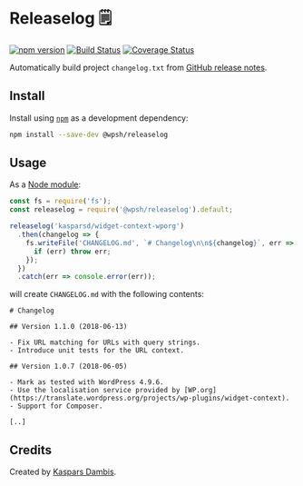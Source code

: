 # Releaselog 🗒️

[![npm version](https://img.shields.io/npm/v/@wpsh/releaselog.svg)](https://www.npmjs.com/package/@wpsh/releaselog)
[![Build Status](https://travis-ci.com/wpsh/releaselog.svg?branch=master)](https://travis-ci.com/wpsh/releaselog)
[![Coverage Status](https://coveralls.io/repos/github/wpsh/releaselog/badge.svg?branch=master)](https://coveralls.io/github/wpsh/releaselog?branch=master)

Automatically build project `changelog.txt` from [GitHub release notes](https://help.github.com/en/articles/creating-releases).


## Install

Install using [`npm`](https://www.npmjs.com) as a development dependency:

```bash
npm install --save-dev @wpsh/releaselog
```


## Usage

As a [Node module](https://nodejs.org/api/modules.html):

```js
const fs = require('fs');
const releaselog = require('@wpsh/releaselog').default;

releaselog('kasparsd/widget-context-wporg') 
  .then(changelog => {
    fs.writeFile('CHANGELOG.md', `# Changelog\n\n${changelog}`, err => {
      if (err) throw err;
    });
  })
  .catch(err => console.error(err));
```

will create `CHANGELOG.md` with the following contents:

```
# Changelog

## Version 1.1.0 (2018-06-13)

- Fix URL matching for URLs with query strings.
- Introduce unit tests for the URL context.

## Version 1.0.7 (2018-06-05)

- Mark as tested with WordPress 4.9.6.
- Use the localisation service provided by [WP.org](https://translate.wordpress.org/projects/wp-plugins/widget-context).
- Support for Composer.

[..]
```

## Credits

Created by [Kaspars Dambis](https://kaspars.net).
